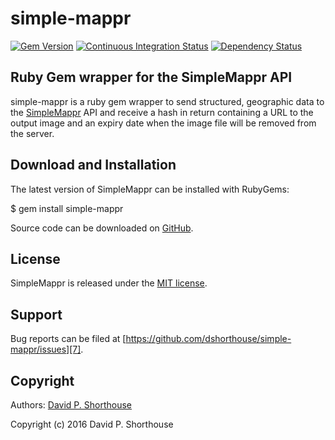 simple-mappr
============

[![Gem Version][1]][2]
[![Continuous Integration Status][3]][4]
[![Dependency Status][10]][11]

Ruby Gem wrapper for the SimpleMappr API
----------------------------------------

simple-mappr is a ruby gem wrapper to send structured, geographic data to
the [SimpleMappr][9] API and receive a hash in
return containing a URL to the output image and an expiry date when
the image file will be removed from the server.

Download and Installation
-------------------------

The latest version of SimpleMappr can be installed with RubyGems:

  $ gem install simple-mappr

Source code can be downloaded on [GitHub][5].

License
-------

SimpleMappr is released under the [MIT license][6].

Support
-------

Bug reports can be filed at [https://github.com/dshorthouse/simple-mappr/issues][7].

Copyright
---------

Authors: [David P. Shorthouse][8]

Copyright (c) 2016 David P. Shorthouse

[1]: https://badge.fury.io/rb/simple-mappr.svg
[2]: http://badge.fury.io/rb/simple-mappr
[3]: https://secure.travis-ci.org/dshorthouse/simple-mappr.svg
[4]: http://travis-ci.org/dshorthouse/simple-mappr
[5]: https://github.com/dshorthouse/simple-mappr
[6]: http://www.opensource.org/licenses/MIT
[7]: https://github.com/dshorthouse/simple-mappr/issues
[8]: https://github.com/dshorthouse
[9]: http://www.simplemppr.net
[10]: https://gemnasium.com/dshorthouse/simple-mappr.svg
[11]: https://gemnasium.com/dshorthouse/name-spotter